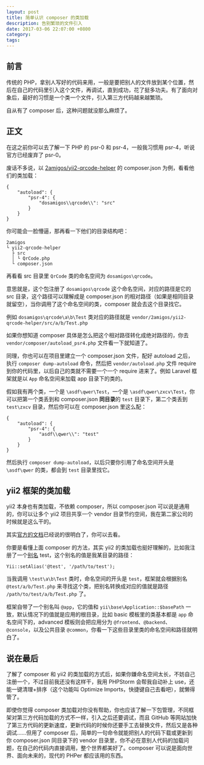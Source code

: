 ```yaml
---
layout: post
title: 简单认识 composer 的类加载
description: 告别繁琐的文件引入
date: 2017-03-06 22:07:00 +0800
category:
tags:
---
```


## 前言

传统的 PHP，拿别人写好的代码来用，一般是要把别人的文件放到某个位置，然后在自己的代码里引入这个文件，再调试，直到成功，花了挺多功夫。有了面向对象后，最好的习惯是一个类一个文件，引入第三方代码越来越繁琐。

自从有了 composer 后，这种问题就没那么麻烦了。

## 正文

在这之前你可以去了解一下 PHP 的 psr-0 和 psr-4，一般我习惯用 psr-4，听说官方已经废弃了 psr-0。

废话不多说，以 [2amigos/yii2-qrcode-helper](https://github.com/2amigos/yii2-qrcode-helper) 的 composer.json 为例，看看他们的类加载：

```
{
    "autoload": {
        "psr-4": {
            "dosamigos\\qrcode\\": "src"
        }
    }
}
```

你可能会一脸懵逼，那再看一下他们的目录结构吧：

```
2amigos
└ yii2-qrcode-helper
  ├ src
  │ └ QrCode.php
  └ composer.json
```

再看看 src 目录里 `QrCode` 类的命名空间为 `dosamigos\qrcode`。

意思就是，这个包注册了 `dosamigos\qrcode` 这个命名空间，对应的路径是它的 src 目录，这个路径可以理解成是 composer.json 的相对路径（如果是相同目录就留空），当你调用了这个命名空间的类，composer 就会去这个目录找它。

例如 `dosamigos\qrcode\a\b\Test` 类对应的路径就是 `vendor/2amigos/yii2-qrcode-helper/src/a/b/Test.php`

如果你想知道 composer 具体是怎么把这个相对路径转化成绝对路径的，你去 `vendor/composer/autoload_psr4.php` 文件看一下就知道了。

同理，你也可以在项目里建立一个 composer.json 文件，配好 autoload 之后，执行 `composer dump-autoload` 命令，然后把 `vendor/autoload.php` 文件 require 到你的代码里，以后自己的类就不需要一个一个 require 进来了。例如 Laravel 框架就是以 `App` 命名空间来加载 app 目录下的类的。

假如我有两个类，一个是 `\asdf\qwer\Test`，一个是 `\asdf\qwer\zxcv\Test`，你可以把第一个类丢到和 composer.json **同目录**的 `test` 目录下，第二个类丢到 `test\zxcv` 目录，然后你可以在 composer.json 里这么配：

```
{
    "autoload": {
        "psr-4": {
            "asdf\\qwer\\": "test"
        }
    }
}
```

然后执行 `composer dump-autoload`，以后只要你引用了命名空间开头是 `\asdf\qwer` 的类，都会到 `test` 目录里找它。

## yii2 框架的类加载

yii2 本身也有类加载，不依赖 composer，所以 composer.json 可以说是通用的，你可以让多个 yii2 项目共享一个 vendor 目录节约空间，我在第二家公司的时候就是这么干的。

其实[官方的文档](https://github.com/yiisoft/yii2/blob/master/docs/guide-zh-CN/concept-autoloading.md)已经说的很明白了，你可以去看。

你要是看懂上面 composer 的方法，其实 yii2 的类加载也挺好理解的，比如我注册了一个[别名](https://github.com/yiisoft/yii2/blob/master/docs/guide-zh-CN/concept-aliases.md) test，这个别名的值是我某目录的路径：

```
Yii::setAlias('@test', '/path/to/test');
```

当我调用 `\test\a\b\Test` 类时，命名空间的开头是 `test`，框架就会根据别名 `@test/a/b/Test.php` 来寻找这个类，把别名转换成对应的值就是路径 `/path/to/test/a/b/Test.php` 了。

框架自带了一个别名叫 `@app`，它的值和 `yii\base\Application::$basePath` 一致，默认情况下的值就是应用的根目录，比如 basic 模板里的类基本都是 `app` 命名空间下的，advanced 模板则会把应用分为 `@frontend`、`@backend`、`@console`，以及公共目录 `@common`，你看一下这些目录里类的命名空间和路径就明白了。

## 说在最后

了解了 composer 和 yii2 的类加载的方式后，如果你嫌命名空间太长，不妨自己注册一个，不过目前我还没有这样干，我用 PHPStorm 会帮我自动补上 use，还能一键清理+排序（这个功能叫 Optimize Imports，快捷键自己去看吧），就懒得管了。

即使你觉得 composer 类加载对你没有帮助，你也应该了解一下包管理，不同框架对第三方代码加载的方式不一样，引入之后还要调试，而且 GitHub 等网站加快了第三方代码的更新速度，更新代码的时候你还要手工去替换文件，然后又是各种调试……但用了 composer 后，简单的一句命令就能把别人的代码下载或更新到你 composer.json 同目录下的 vendor 目录里，你不必在意别人代码的加载问题，在自己的代码内直接调用，整个世界都美好了。composer 可以说是面向世界、面向未来的，现代的 PHPer 都应该用的东西。
